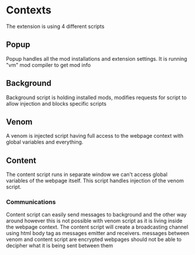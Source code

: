 
# Contexts 
The extension is using 4 different scripts

## Popup 
Popup handles all the mod installations and extension settings. It is running "vm" mod compiler to get mod info

## Background
Background script is holding installed mods, modifies requests for script to allow injection and blocks specific scripts

## Venom
A venom is injected script having full access to the webpage context with global variables and everything.

## Content
The content script runs in separate window we can't access global variables of the webpage itself. This script handles injection
of the venom script.

### Communications
Content script can easily send messages to background and the other way around however this is not possible with venom script as it is living inside the webpage context.
The content script will create a broadcasting channel using html body tag as messages emitter and receivers. messages between venom and content script are encrypted webpages should not be able to decipher what it is being sent between them
